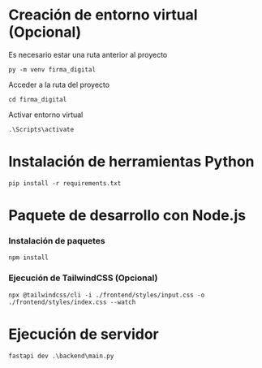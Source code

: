 # Creación de entorno virtual (Opcional)
Es necesario estar una ruta anterior al proyecto
```
py -m venv firma_digital
```
Acceder a la ruta del proyecto
```
cd firma_digital
```

Activar entorno virtual
```
.\Scripts\activate
```


# Instalación de herramientas Python
```
pip install -r requirements.txt
```


# Paquete de desarrollo con Node.js

### Instalación de paquetes
```
npm install
```

### Ejecución de TailwindCSS (Opcional)
```
npx @tailwindcss/cli -i ./frontend/styles/input.css -o ./frontend/styles/index.css --watch
```

# Ejecución de servidor
```
fastapi dev .\backend\main.py
```